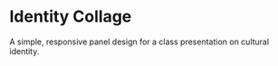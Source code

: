 # Identity Collage 
A simple, responsive panel design for a class presentation on cultural identity.

